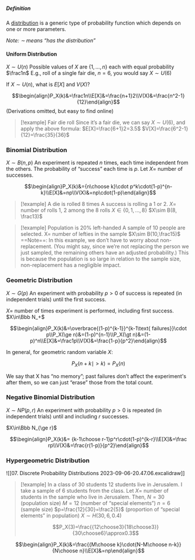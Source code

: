 ##### Definition
A <u>distribution</u> is a generic type of probability function which depends on one or more parameters.

*Note: $\sim$ means “has the distribution”*
#### Uniform Distribution
$X\sim U(n)$
Possible values of $X$ are $\{1,…,n\}$ each with equal probability $\frac1n$
E.g., roll of a single fair die, $n=6$, you would say $X\sim U(6)$

If $X\sim U(n)$, what is $E[X]$ and $V(X)$? 

$$\begin{align}P_X(k)&=\frac1n\\E[X]&=\frac{n+1}2\\V(X)&=\frac{n^2-1}{12}\end{align}$$
(Derivations omitted, but easy to find online)

> [!example] Fair die roll
> Since it’s a fair die, we can say $X\sim U(6)$, and apply the above formula:
> $E[X]=\frac{6+1}2=3.5$
> $V[X]=\frac{6^2-1}{12}=\frac{35}{36}$
> 

### Binomial Distribution
$X\sim B(n, p)$
An experiment is repeated $n$ times, each time independent from the others. The probability of “success” each time is $p$.
Let $X=$ number of successes.

$$\begin{align}P_X(k)&={n\choose k}\cdot p^k\cdot(1-p)^{n-k}\\E[X]&=np\\V(X)&=np\cdot(1-p)\end{align}$$


> [!example] A die is rolled 8 times
> A success is rolling a 1 or 2.
> $X=$ number of rolls 1, 2 among the 8 rolls
> $X\in\{0,1,\dots,8\}$
> $X\sim B(8, \frac13)$

> [!example] Population is 20% left-handed
> A sample of 10 people are selected.
> X= number of lefties in the sample
> $X\sim B(10,\frac15)$
> ==Note==: In this example, we don’t have to worry about non-replacement. (You might say, since we’re not replacing the person we just sampled, the remaining others have an adjusted probability.) This is because the population is so large in relation to the sample size, non-replacement has a negligible impact.


### Geometric Distribution
$X\sim G(p)$
An experiment with probability $p\gt0$ of success is repeated (in independent trials) until the first success.

$X=$ number of times experiment is performed, including first success.
$X\in\Bbb N_+$

$$\begin{align}P_X(k)&=\overbrace{(1-p)^{k-1}}^{k-1\text{ failures}}\cdot p\\P_X(\ge n)&=(1-p)^{n-1}\\P_X(\gt n)&=(1-p)^n\\E[X]&=\frac1p\\V(X)&=\frac{1-p}{p^2}\end{align}$$

In general, for geometric random variable $X$:

$$P_X(n+k\mid >k)=P_X(n)$$

We say that X has “no memory”; past failures don’t affect the experiment's after them, so we can just “erase” those from the total count.


### Negative Binomial Distribution
$X\sim NP(p, r)$
An experiment with probability $p>0$ is repeated (in independent trials) until and including $r$ successes.

$X\in\Bbb N_{\ge r}$

$$\begin{align}P_X(k)&= {k-1\choose r-1}p^r\cdot(1-p)^{k-r}\\E[X]&=\frac rp\\V(X)&=\frac{r(1-p)}{p^2}\end{align}$$


### Hypergeometric Distribution

![[07. Discrete Probability Distributions 2023-09-06-20.47.06.excalidraw]]

> [!example] In a class of 30 students
> 12 students live in Jerusalem. I take a sample of 6 students from the class.
> Let $X=$ number of students in the sample who live in Jerusalem. Then,
> $N=30$ (population size)
> $M=12$ (number of “special elements”)
> $n=6$ (sample size)
> $p=\frac{12}{30}=\frac2{5}$ (proportion of “special elements” in population)
> $X\sim H(30,6,0.4)$
> 
> $$P_X(3)=\frac{{12\choose3}{18\choose3}}{30\choose6}\approx0.3$$

$$\begin{align}P_X(k)&=\frac{{M\choose k}\cdot{N-M\choose n-k}}{N\choose n}\\E[X]&=np\end{align}$$
